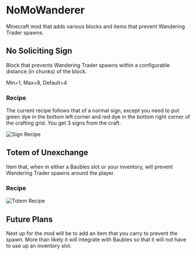 # NoMoWanderer
Minecraft mod that adds various blocks and items that prevent Wandering Trader spawns.

## No Soliciting Sign
Block that prevents Wandering Trader spawns within a configurable distance (in chunks) of the block.

Min=1, Max=8, Default=4

### Recipe
The current recipe follows that of a normal sign, except you need to put green dye in the bottom left corner and red dye in the bottom right corner of the crafting grid. You get 3 signs from the craft.

![Sign Recipe](https://i.imgur.com/S5NxqWn.png)

## Totem of Unexchange
Item that, when in either a Baubles slot or your inventory, will prevent Wandering Trader spawns around the player.

### Recipe
![Totem Recipe](https://i.imgur.com/GqPWimM.png)

## Future Plans
Next up for the mod will be to add an item that you carry to prevent the spawn. More than likely it will integrate with Baubles so that it will not have to use up an inventory slot.